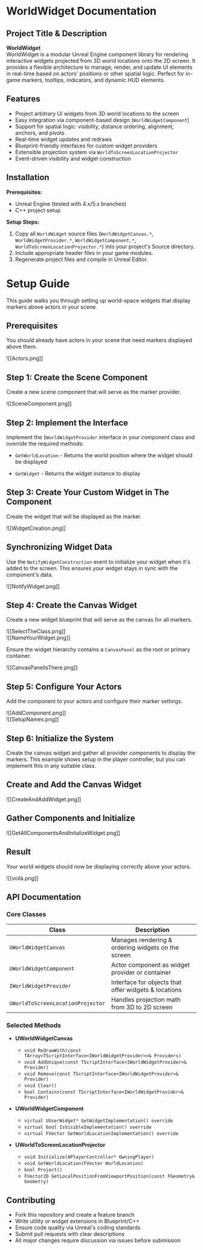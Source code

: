 # WorldWidget Documentation

## Project Title & Description

**WorldWidget**  
WorldWidget is a modular Unreal Engine component library for rendering interactive widgets projected from 3D world locations onto the 2D screen. It provides a flexible architecture to manage, render, and update UI elements in real-time based on actors' positions or other spatial logic. Perfect for in-game markers, tooltips, indicators, and dynamic HUD elements.

## Features

- Project arbitrary UI widgets from 3D world locations to the screen
- Easy integration via component-based design (`WorldWidgetComponent`)
- Support for spatial logic: visibility, distance ordering, alignment, anchors, and pivots
- Real-time widget updates and redraws
- Blueprint-friendly interfaces for custom widget providers
- Extensible projection system via `WorldToScreenLocationProjector`
- Event-driven visibility and widget construction

## Installation

**Prerequisites:**

- Unreal Engine (tested with 4.x/5.x branches)
- C++ project setup

**Setup Steps:**

1. Copy all `WorldWidget` source files (`WorldWidgetCanvas.*`, `WorldWidgetProvider.*`, `WorldWidgetComponent.*`, `WorldToScreenLocationProjector.*`) into your project's Source directory.
2. Include appropriate header files in your game modules.
3. Regenerate project files and compile in Unreal Editor.

# Setup Guide

This guide walks you through setting up world-space widgets that display markers above actors in your scene.

## Prerequisites

You should already have actors in your scene that need markers displayed above them.

![[Actors.png]]

## Step 1: Create the Scene Component

Create a new scene component that will serve as the marker provider.

![[SceneComponent.png]]

## Step 2: Implement the Interface

Implement the `IWorldWidgetProvider` interface in your component class and override the required methods:

- `GetWorldLocation` - Returns the world position where the widget should be displayed
    
- `GetWidget` - Returns the widget instance to display

## Step 3: Create Your Custom Widget in The Component

Create the widget that will be displayed as the marker.

![[WidgetCreation.png]]

## Synchronizing Widget Data

Use the `NotifyWidgetConstruction` event to initialize your widget when it's added to the screen. This ensures your widget stays in sync with the component's data.

![[NotifyWidget.png]]

## Step 4: Create the Canvas Widget

Create a new widget blueprint that will serve as the canvas for all markers.

![[SelectTheClass.png]]  
![[NameYourWidget.png]]

Ensure the widget hierarchy contains a `CanvasPanel` as the root or primary container.

![[CanvasPanelIsThere.png]]

## Step 5: Configure Your Actors

Add the component to your actors and configure their marker settings.

![[AddComponent.png]]  
![[SetupNames.png]]

## Step 6: Initialize the System

Create the canvas widget and gather all provider components to display the markers. This example shows setup in the player controller, but you can implement this in any suitable class.

## Create and Add the Canvas Widget

![[CreateAndAddWidget.png]]

## Gather Components and Initialize

![[GetAllComponentsAndInitalizeWidget.png]]

## Result

Your world widgets should now be displaying correctly above your actors.

![[voilà.png]]
## API Documentation

### Core Classes

| Class                     | Description                                                      |
|---------------------------|------------------------------------------------------------------|
| `UWorldWidgetCanvas`      | Manages rendering & ordering widgets on the screen               |
| `UWorldWidgetComponent`   | Actor component as widget provider or container                  |
| `IWorldWidgetProvider`    | Interface for objects that offer widgets & locations             |
| `UWorldToScreenLocationProjector` | Handles projection math from 3D to 2D screen           |

### Selected Methods

- **UWorldWidgetCanvas**
  - `void RedrawWith(const TArray<TScriptInterface<IWorldWidgetProvider>>& Providers)`
  - `void AddUnique(const TScriptInterface<IWorldWidgetProvider>& Provider)`
  - `void Remove(const TScriptInterface<IWorldWidgetProvider>& Provider)`
  - `void Clear()`
  - `bool Contains(const TScriptInterface<IWorldWidgetProvider>& Provider)`

- **UWorldWidgetComponent**
  - `virtual UUserWidget* GetWidgetImplementation() override`
  - `virtual bool IsVisibleImplementation() override`
  - `virtual FVector GetWorldLocationImplementation() override`

- **UWorldToScreenLocationProjector**
  - `void Initialize(APlayerController* OwningPlayer)`
  - `void SetWorldLocation(FVector WorldLocation)`
  - `bool Project()`
  - `FVector2D GetLocalPositionFromViewportPosition(const FGeometry& Geometry)`

## Contributing

- Fork this repository and create a feature branch
- Write utility or widget extensions in Blueprint/C++
- Ensure code quality via Unreal's coding standards
- Submit pull requests with clear descriptions
- All major changes require discussion via issues before submission
